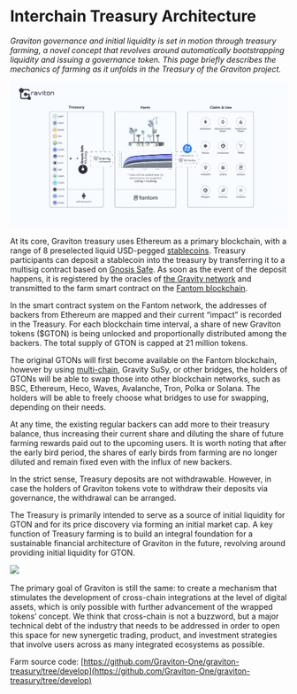 # Interchain Treasury Architecture

_Graviton governance and initial liquidity is set in motion through treasury farming, a novel concept that revolves around automatically bootstrapping liquidity and issuing a governance token. This page briefly describes the mechanics of farming as it unfolds in the Treasury of the Graviton project._ 

![](.gitbook/assets/image%20%282%29.png)

At its core, Graviton treasury uses Ethereum as a primary blockchain, with a range of 8 preselected liquid USD-pegged [stablecoins](https://debank.com/ranking/stablecoin). Treasury participants can deposit a stablecoin into the treasury by transferring it to a multisig contract based on [Gnosis Safe](https://gnosis-safe.io/). As soon as the event of the deposit happens, it is registered by the oracles of [the Gravity network](https://gravity.tech/) and transmitted to the farm smart contract on the [Fantom blockchain](https://fantom.foundation/). 

In the smart contract system on the Fantom network, the addresses of backers from Ethereum are mapped and their current “impact” is recorded in the Treasury. For each blockchain time interval, a share of new Graviton tokens \($GTON\) is being unlocked and proportionally distributed among the backers. The total supply of GTON is capped at 21 million tokens. 

The original GTONs will first become available on the Fantom blockchain, however by using [multi-chain](https://multichain.xyz/), Gravity SuSy, or other bridges, the holders of GTONs will be able to swap those into other blockchain networks, such as BSC, Ethereum, Heco, Waves, Avalanche, Tron, Polka or Solana. The holders will be able to freely choose what bridges to use for swapping, depending on their needs.

At any time, the existing regular backers can add more to their treasury balance, thus increasing their current share and diluting the share of future farming rewards paid out to the upcoming users. It is worth noting that after the early bird period, the shares of early birds from farming are no longer diluted and remain fixed even with the influx of new backers. 

In the strict sense, Treasury deposits are not withdrawable. However, in case the holders of Graviton tokens vote to withdraw their deposits via governance, the withdrawal can be arranged.

The Treasury is primarily intended to serve as a source of initial liquidity for GTON and for its price discovery via forming an initial market cap. A key function of Treasury farming is to build an integral foundation for a sustainable financial architecture of Graviton in the future, revolving around providing initial liquidity for GTON.

![](https://lh6.googleusercontent.com/999r39jGp7RvLLE1494ZnOR3kkmSRFAeFaDzJ4LUJ8Cp4VCkhuHiY5lV4-j06zo8vTcxmsFg-AW7ENBVAkr4jMKR0IYMPulCcZKLVhh7ILFIPQcu_E99NusxiKO9hC6yzytaUsgL)

The primary goal of Graviton is still the same: to create a mechanism that stimulates the development of cross-chain integrations at the level of digital assets, which is only possible with further advancement of the wrapped tokens’ concept. We think that cross-chain is not a buzzword, but a major technical debt of the industry that needs to be addressed in order to open this space for new synergetic trading, product, and investment strategies that involve users across as many integrated ecosystems as possible.

Farm source code: [https://github.com/Graviton-One/graviton-treasury/tree/develop](https://github.com/Graviton-One/graviton-treasury/tree/develop)

